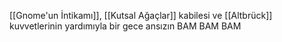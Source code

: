 [[Gnome'un İntikamı]], [[Kutsal Ağaçlar]] kabilesi ve [[Altbrück]] kuvvetlerinin yardımıyla bir gece ansızın BAM BAM BAM